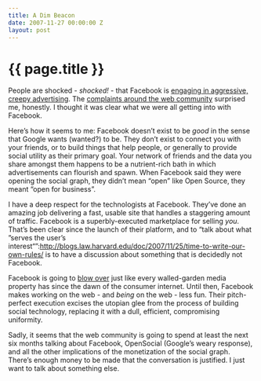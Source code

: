 ```yaml
---
title: A Dim Beacon
date: 2007-11-27 00:00:00 Z
layout: post
---
```


{{ page.title }}
================

People are shocked - *shocked!* - that Facebook is [engaging in aggressive, creepy advertising](http://www.radiantcore.com/blog/archives/23/11/2007/deconstructingfacebookbeaconjavascript). The [complaints around the web community](http://www.somebits.com/weblog/culture/cancelling-facebook.html) surprised me, honestly. I thought it was clear what we were all getting into with Facebook.

Here’s how it seems to me: Facebook doesn’t exist to be *good* in the sense that Google wants (wanted?) to be. They don’t exist to connect you with your friends, or to build things that help people, or generally to provide social utility as their primary goal. Your network of friends and the data you share amongst them happens to be a nutrient-rich bath in which advertisements can flourish and spawn. When Facebook said they were opening the social graph, they didn’t mean “open” like Open Source, they meant “open for business”.

I have a deep respect for the technologists at Facebook. They’ve done an amazing job delivering a fast, usable site that handles a staggering amount of traffic. Facebook is a superbly-executed marketplace for selling *you*. That’s been clear since the launch of their platform, and to “talk about what ”serves the user’s interest“”:http://blogs.law.harvard.edu/doc/2007/11/25/time-to-write-our-own-rules/ is to have a discussion about something that is decidedly not Facebook.

Facebook is going to [blow over](http://informationweek.com/shared/printableArticle.jhtml?articleID=204203573) just like every walled-garden media property has since the dawn of the consumer internet. Until then, Facebook makes working on the web - and *being* on the web - less fun. Their pitch-perfect execution excises the utopian glee from the process of building social technology, replacing it with a dull, efficient, compromising uniformity.

Sadly, it seems that the web community is going to spend at least the next six months talking about Facebook, OpenSocial (Google’s weary response), and all the other implications of the monetization of the social graph. There’s enough money to be made that the conversation is justified. I just want to talk about something else.
